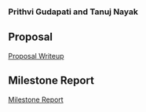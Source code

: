 ### Prithvi Gudapati and Tanuj Nayak

## Proposal
[Proposal Writeup](15_745_Project_Proposal.pdf)


## Milestone Report
[Milestone Report](15_745_Midway_Report.pdf)
